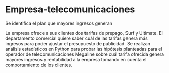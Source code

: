 # Empresa-telecomunicaciones
Se identifica el plan que mayores ingresos generan 

La empresa ofrece a sus clientes dos tarifas de prepago, Surf y Ultimate. El departamento comercial quiere saber cuál de las tarifas genera más ingresos para poder ajustar el presupuesto de publicidad.
Se realizan análisis estadísticos en Python para probar las hipótesis planteadas para el operador de telecomunicaciones Megaline sobre cuál tarifa ofrecida genera mayores ingresos y rentabilidad a la empresa tomando en cuenta el comportamiento de los clientes. 
